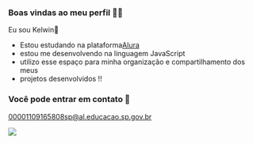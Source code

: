 ### Boas vindas ao meu perfil 🥷🍀

Eu sou Kelwin🥇

- Estou estudando na plataforma[Alura]( https://cursos.alura.com.br)
- estou me desenvolvendo na linguagem JavaScript
- utilizo esse espaço para minha organização e compartilhamento dos meus
- projetos desenvolvidos !!



### Você pode entrar em contato 💌

00001109165808sp@al.educacao.sp.gov.br




![](https://steamuserimages-a.akamaihd.net/ugc/947332735407984512/E0A7060092B8949B651BCCE28C1502451B1F4527/?imw=5000&imh=5000&ima=fit&impolicy=Letterbox&imcolor=%23000000&letterbox=false)
